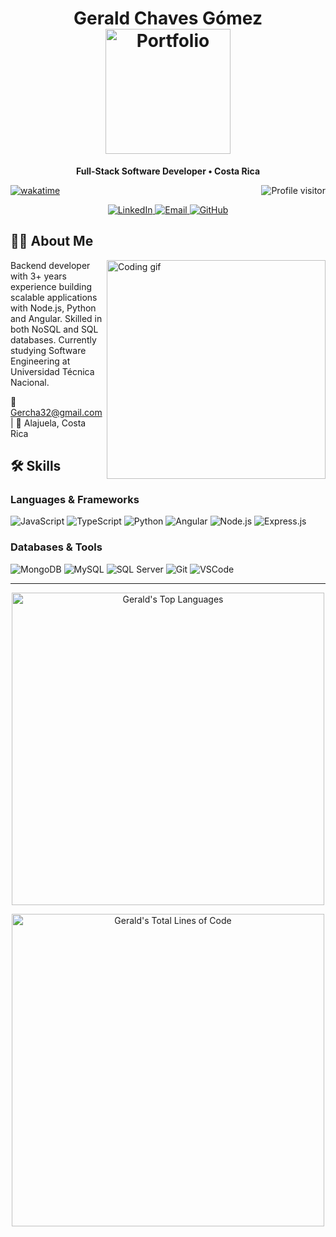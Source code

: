 <!--
<h2 align="center">
  Welcome to Gerald World!
  <img src="https://media.giphy.com/media/hvRJCLFzcasrR4ia7z/giphy.gif" width="28">
</h2>
-->

<!--
<p align="center">
  <a href="https://github.com/GeraldEDU19"><img src="https://readme-typing-svg.herokuapp.com/?lines=Self%20Taught%20Programmer;Front%20End%20Developer;1.5%2B%20years%20of%20coding%20experience;Always%20learning%20new%20things&center=true&width=380&height=45"></a>
</p>

 -->

<h1 align="center">
  Gerald Chaves Gómez
  <br>
  <a href="https://geraldedu19.com" target="_blank">
    <img src="https://img.shields.io/badge/PORTFOLIO-DC143C?style=for-the-badge&logo=briefcase&logoColor=white" width="200" alt="Portfolio" />
  </a>
</h1>

<p align="center"> 
  <b>Full-Stack Software Developer • Costa Rica</b>
</p>

<a href="https://komarev.com/ghpvc/?username=GeraldEDU19">
  <img align="right" src="https://komarev.com/ghpvc/?username=GeraldEDU19&label=Visitors&color=0e75b6&style=flat" alt="Profile visitor" />
</a>

[![wakatime](https://wakatime.com/badge/user/eebb3dd8-d9b2-40de-9b88-6fd6cac99dbc.svg)](https://wakatime.com/@eebb3dd8-d9b2-40de-9b88-6fd6cac99dbc)

<p align="center">
  <a href="https://www.linkedin.com/in/gerald-chaves/" target="_blank">
    <img src="https://img.shields.io/badge/LinkedIn-0077B5?style=for-the-badge&logo=linkedin&logoColor=white" alt="LinkedIn"/>
  </a>
  <a href="mailto:Gercha32@gmail.com">
    <img src="https://img.shields.io/badge/Email-D14836?style=for-the-badge&logo=gmail&logoColor=white" alt="Email"/>
  </a>
  <a href="https://github.com/GeraldEDU19" target="_blank">
    <img src="https://img.shields.io/badge/GitHub-100000?style=for-the-badge&logo=github&logoColor=white" alt="GitHub"/>
  </a>
</p>

## 👨‍💻 About Me

<img align="right" width="350" src="/assets/programmer.gif" alt="Coding gif" />

Backend developer with 3+ years experience building scalable applications with Node.js, Python and Angular. Skilled in both NoSQL and SQL databases. Currently studying Software Engineering at Universidad Técnica Nacional.

📧 Gercha32@gmail.com | 📍 Alajuela, Costa Rica

## 🛠️ Skills

### Languages & Frameworks
![JavaScript](https://img.shields.io/badge/Javascript-F0DB4F?style=for-the-badge&labelColor=black&logo=javascript&logoColor=F0DB4F)
![TypeScript](https://img.shields.io/badge/Typescript-007acc?style=for-the-badge&labelColor=black&logo=typescript&logoColor=007acc)
![Python](https://img.shields.io/badge/Python-3776AB?style=for-the-badge&labelColor=black&logo=python&logoColor=white)
![Angular](https://img.shields.io/badge/-Angular-DD0031?style=for-the-badge&labelColor=black&logo=angular&logoColor=DD0031)
![Node.js](https://img.shields.io/badge/Nodejs-3C873A?style=for-the-badge&labelColor=black&logo=node.js&logoColor=3C873A)
![Express.js](https://img.shields.io/badge/Express.js-000000?style=for-the-badge&logo=express&logoColor=white)

### Databases & Tools
![MongoDB](https://img.shields.io/badge/MongoDB-4EA94B?style=for-the-badge&logo=mongodb&logoColor=white)
![MySQL](https://img.shields.io/badge/MySQL-4479A1?style=for-the-badge&logo=mysql&logoColor=white)
![SQL Server](https://img.shields.io/badge/SQL_Server-CC2927?style=for-the-badge&logo=microsoftsqlserver&logoColor=white)
![Git](https://img.shields.io/badge/Git-F05032?style=for-the-badge&logo=git&logoColor=white)
![VSCode](https://img.shields.io/badge/VS_Code-0078d7?style=for-the-badge&logo=visual%20studio%20code&logoColor=white)

<hr/>

<p align="center">
  <a href="https://github.com/GeraldEDU19">
    <img alt="Gerald's Top Languages" src="https://denvercoder1-github-readme-stats.vercel.app/api/top-langs/?username=GeraldEDU19&langs_count=8&layout=compact&theme=react&border_color=7F3FBF&bg_color=0D1117&title_color=F85D7F&icon_color=F8D866" width="500px"/>
  </a>
</p>

<p align="center">
  <a href="https://github.com/GeraldEDU19">
    <img alt="Gerald's Total Lines of Code" src="https://github-readme-stats.vercel.app/api/wakatime?username=GeraldEDU19&theme=react&border_color=7F3FBF&bg_color=0D1117&title_color=F85D7F&icon_color=F8D866&layout=compact" width="500px"/>
  </a>
</p>
